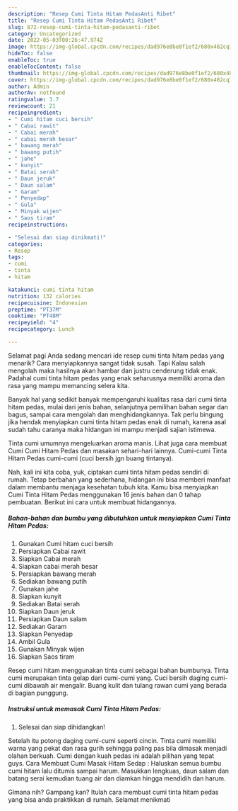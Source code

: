 ```yaml
---
description: "Resep Cumi Tinta Hitam PedasAnti Ribet"
title: "Resep Cumi Tinta Hitam PedasAnti Ribet"
slug: 872-resep-cumi-tinta-hitam-pedasanti-ribet
category: Uncategorized
date: 2022-05-03T00:26:47.974Z
image: https://img-global.cpcdn.com/recipes/dad976e8be0f1ef2/680x482cq70/cumi-tinta-hitam-pedas-foto-resep-utama.jpg
hideToc: false
enableToc: true
enableTocContent: false
thumbnail: https://img-global.cpcdn.com/recipes/dad976e8be0f1ef2/680x482cq70/cumi-tinta-hitam-pedas-foto-resep-utama.jpg
cover: https://img-global.cpcdn.com/recipes/dad976e8be0f1ef2/680x482cq70/cumi-tinta-hitam-pedas-foto-resep-utama.jpg
author: Admin
authorAv: notfound
ratingvalue: 3.7
reviewcount: 21
recipeingredient:
- " Cumi hitam cuci bersih"
- " Cabai rawit"
- " Cabai merah"
- " cabai merah besar"
- " bawang merah"
- " bawang putih"
- " jahe"
- " kunyit"
- " Batai serah"
- " Daun jeruk"
- " Daun salam"
- " Garam"
- " Penyedap"
- " Gula"
- " Minyak wijen"
- " Saos tiram"
recipeinstructions:

- "Selesai dan siap dinikmati!"
categories:
- Resep
tags:
- cumi
- tinta
- hitam

katakunci: cumi tinta hitam 
nutrition: 132 calories
recipecuisine: Indonesian
preptime: "PT37M"
cooktime: "PT48M"
recipeyield: "4"
recipecategory: Lunch

---
```



Selamat pagi Anda sedang mencari ide resep cumi tinta hitam pedas yang menarik? Cara menyiapkannya sangat tidak susah. Tapi Kalau salah mengolah maka hasilnya akan hambar dan justru cenderung tidak enak. Padahal cumi tinta hitam pedas yang enak seharusnya memiliki aroma dan rasa yang mampu memancing selera kita.


Banyak hal yang sedikit banyak mempengaruhi kualitas rasa dari cumi tinta hitam pedas, mulai dari jenis bahan, selanjutnya pemilihan bahan segar dan bagus, sampai cara mengolah dan menghidangkannya. Tak perlu bingung jika hendak menyiapkan cumi tinta hitam pedas enak di rumah, karena asal sudah tahu caranya maka hidangan ini mampu menjadi sajian istimewa.

Tinta cumi umumnya mengeluarkan aroma manis. Lihat juga cara membuat Cumi Cumi Hitam Pedas dan masakan sehari-hari lainnya. Cumi-cumi Tinta Hitam Pedas cumi-cumi (cuci bersih jgn buang tintanya).


Nah, kali ini kita coba, yuk, ciptakan cumi tinta hitam pedas sendiri di rumah. Tetap berbahan yang sederhana, hidangan ini bisa memberi manfaat dalam membantu menjaga kesehatan tubuh kita. Kamu bisa menyiapkan Cumi Tinta Hitam Pedas menggunakan 16 jenis bahan dan 0 tahap pembuatan. Berikut ini cara untuk membuat hidangannya.

<!--inarticleads1-->

##### Bahan-bahan dan bumbu yang dibutuhkan untuk menyiapkan Cumi Tinta Hitam Pedas:

1. Gunakan  Cumi hitam cuci bersih
1. Persiapkan  Cabai rawit
1. Siapkan  Cabai merah
1. Siapkan  cabai merah besar
1. Persiapkan  bawang merah
1. Sediakan  bawang putih
1. Gunakan  jahe
1. Siapkan  kunyit
1. Sediakan  Batai serah
1. Siapkan  Daun jeruk
1. Persiapkan  Daun salam
1. Sediakan  Garam
1. Siapkan  Penyedap
1. Ambil  Gula
1. Gunakan  Minyak wijen
1. Siapkan  Saos tiram


Resep cumi hitam menggunakan tinta cumi sebagai bahan bumbunya. Tinta cumi merupakan tinta gelap dari cumi-cumi yang. Cuci bersih daging cumi-cumi dibawah air mengalir. Buang kulit dan tulang rawan cumi yang berada di bagian punggung. 

<!--inarticleads2-->

##### Instruksi untuk memasak Cumi Tinta Hitam Pedas:


1. Selesai dan siap dihidangkan!

Setelah itu potong daging cumi-cumi seperti cincin. Tinta cumi memiliki warna yang pekat dan rasa gurih sehingga paling pas bila dimasak menjadi olahan berkuah. Cumi dengan kuah pedas ini adalah pilihan yang tepat guys. Cara Membuat Cumi Masak Hitam Sedap : Haluskan semua bumbu cumi hitam lalu ditumis sampai harum. Masukkan lengkuas, daun salam dan batang serai kemudian tuang air dan diamkan hingga mendidih dan harum. 

Gimana nih? Gampang kan? Itulah cara membuat cumi tinta hitam pedas yang bisa anda praktikkan di rumah. Selamat menikmati
